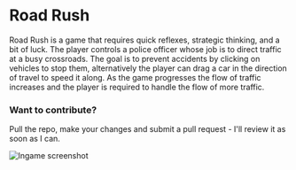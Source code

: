 # Road Rush
Road Rush is a game that requires quick reflexes, strategic thinking, and a bit of luck.
The player controls a police officer whose job is to direct traffic at a busy crossroads. 
The goal is to prevent accidents by clicking on vehicles to stop them, alternatively the player can drag a car in the direction of travel to speed it along. 
As the game progresses the flow of traffic increases and the player is required to handle the flow of more traffic.

### Want to contribute?
Pull the repo, make your changes and submit a pull request - I'll review it as soon as I can.

![Ingame screenshot](https://files.facepunch.com/sbox/asset/ninetyfour.roadrush/screenshot.aa402f42.png)
